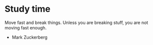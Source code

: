 
# Study time


Move fast and break things. Unless you are breaking stuff, you are not moving fast enough.

- Mark Zuckerberg
